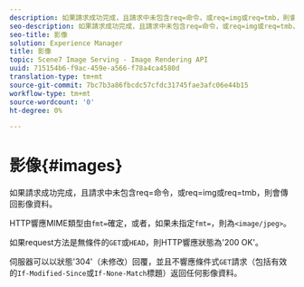 ```yaml
---
description: 如果請求成功完成，且請求中未包含req=命令，或req=img或req=tmb，則會傳回影像資料。
seo-description: 如果請求成功完成，且請求中未包含req=命令，或req=img或req=tmb，則會傳回影像資料。
seo-title: 影像
solution: Experience Manager
title: 影像
topic: Scene7 Image Serving - Image Rendering API
uuid: 715154b6-f9ac-459e-a566-f78a4ca4580d
translation-type: tm+mt
source-git-commit: 7bc7b3a86fbcdc57cfdc31745fae3afc06e44b15
workflow-type: tm+mt
source-wordcount: '0'
ht-degree: 0%

---
```



# 影像{#images}

如果請求成功完成，且請求中未包含req=命令，或req=img或req=tmb，則會傳回影像資料。

HTTP響應MIME類型由`fmt=`確定，或者，如果未指定`fmt=`，則為`<image/jpeg>`。

如果request方法是無條件的`GET`或`HEAD`，則HTTP響應狀態為&#39;200 OK&#39;。

伺服器可以以狀態&#39;304&#39;（未修改）回覆，並且不響應條件式`GET`請求（包括有效的`If-Modified-Since`或`If-None-Match`標題）返回任何影像資料。
